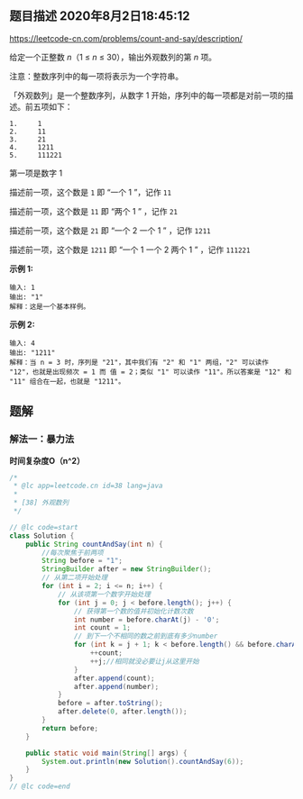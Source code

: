 

## 题目描述	2020年8月2日18:45:12

https://leetcode-cn.com/problems/count-and-say/description/

给定一个正整数 *n*（1 ≤ *n* ≤ 30），输出外观数列的第 *n* 项。

注意：整数序列中的每一项将表示为一个字符串。

「外观数列」是一个整数序列，从数字 1 开始，序列中的每一项都是对前一项的描述。前五项如下：

```
1.     1
2.     11
3.     21
4.     1211
5.     111221
```

第一项是数字 1

描述前一项，这个数是 `1` 即 “一个 1 ”，记作 `11`

描述前一项，这个数是 `11` 即 “两个 1 ” ，记作 `21`

描述前一项，这个数是 `21` 即 “一个 2 一个 1 ” ，记作 `1211`

描述前一项，这个数是 `1211` 即 “一个 1 一个 2 两个 1 ” ，记作 `111221`

 

**示例 1:**

```
输入: 1
输出: "1"
解释：这是一个基本样例。
```

**示例 2:**

```
输入: 4
输出: "1211"
解释：当 n = 3 时，序列是 "21"，其中我们有 "2" 和 "1" 两组，"2" 可以读作 "12"，也就是出现频次 = 1 而 值 = 2；类似 "1" 可以读作 "11"。所以答案是 "12" 和 "11" 组合在一起，也就是 "1211"。
```

## 题解

### 解法一：暴力法

**时间复杂度O（n^2）**

```java
/*
 * @lc app=leetcode.cn id=38 lang=java
 *
 * [38] 外观数列
 */

// @lc code=start
class Solution {
    public String countAndSay(int n) {
        //每次聚焦于前两项
        String before = "1";
        StringBuilder after = new StringBuilder();
        // 从第二项开始处理
        for (int i = 2; i <= n; i++) {
            // 从该项第一个数字开始处理
            for (int j = 0; j < before.length(); j++) {
                // 获得第一个数的值并初始化计数次数
                int number = before.charAt(j) - '0';
                int count = 1;
                // 到下一个不相同的数之前到底有多少number
                for (int k = j + 1; k < before.length() && before.charAt(k) - '0' == number; k++) {
                    ++count;
                    ++j;//相同就没必要让j从这里开始
                }
                after.append(count);
                after.append(number);
            }
            before = after.toString();
            after.delete(0, after.length());
        }
        return before;
    }

    public static void main(String[] args) {
        System.out.println(new Solution().countAndSay(6));
    }
}
// @lc code=end

```


